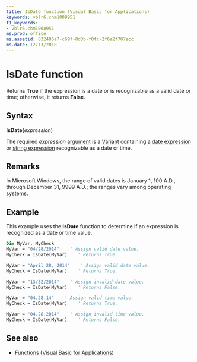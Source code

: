 ```yaml
---
title: IsDate function (Visual Basic for Applications)
keywords: vblr6.chm1008951
f1_keywords:
- vblr6.chm1008951
ms.prod: office
ms.assetid: 832486a7-c69f-8d3b-f0fc-2f6a2f707ecc
ms.date: 12/13/2018
---
```



# IsDate function

Returns **True** if the expression is a date or is recognizable as a valid date or time; otherwise, it returns **False**.

## Syntax

**IsDate**(_expression_)

The required _expression_ [argument](../../Glossary/vbe-glossary.md#argument) is a [Variant](../../Glossary/vbe-glossary.md#variant-data-type) containing a [date expression](../../Glossary/vbe-glossary.md#date-expression) or [string expression](../../Glossary/vbe-glossary.md#string-expression) recognizable as a date or time.

## Remarks

In Microsoft Windows, the range of valid dates is January 1, 100 A.D., through December 31, 9999 A.D.; the ranges vary among operating systems.

## Example

This example uses the **IsDate** function to determine if an expression is recognized as a date or time value.


```vb
Dim MyVar, MyCheck
MyVar = "04/28/2014"    ' Assign valid date value.
MyCheck = IsDate(MyVar)    ' Returns True.

MyVar = "April 28, 2014"    ' Assign valid date value.
MyCheck = IsDate(MyVar)    ' Returns True.

MyVar = "13/32/2014"    ' Assign invalid date value.
MyCheck = IsDate(MyVar)    ' Returns False.

MyVar = "04.28.14"    ' Assign valid time value.
MyCheck = IsDate(MyVar)    ' Returns True.

MyVar = "04.28.2014"    ' Assign invalid time value.
MyCheck = IsDate(MyVar)    ' Returns False.

```

## See also

- [Functions (Visual Basic for Applications)](../functions-visual-basic-for-applications.md)
